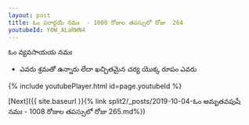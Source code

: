 ```yaml
---
layout: post
title: ఓం పరార్ధయే నమః  - 1008 రోజుల తపస్సులో రోజు  264
youtubeId: Y0W_ALaRWN4
---
```

 
 
 ఓం వ్యవసాయయ నమః  
 
 -  ఎవరు శ్రమతో ఉన్నారు లేదా ఖచ్చితమైన చర్య యొక్క రూపం ఎవరు 
 
  
 
  
 
 
 
 
 
 


{% include youtubePlayer.html id=page.youtubeId %}
 
[Next]({{ site.baseurl }}{% link  split2/_posts/2019-10-04-ఓం అమృతవపుషే నమః  - 1008 రోజుల తపస్సులో రోజు  265.md%})
 
